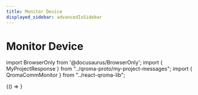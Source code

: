 ```yaml
---
title: Monitor Device
displayed_sidebar: advancedIoSidebar
---
```


# Monitor Device

import BrowserOnly from '@docusaurus/BrowserOnly';
import { MyProjectResponse } from "../qroma-proto/my-project-messages";
import { QromaCommMonitor } from "../react-qroma-lib";


<BrowserOnly>
{() =>
  <QromaCommMonitor
    responseMessageType={MyProjectResponse}
    />
}
</BrowserOnly>